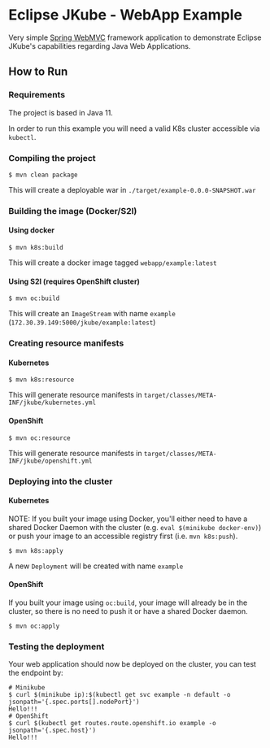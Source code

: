 # Eclipse JKube - WebApp Example

Very simple [Spring WebMVC](https://docs.spring.io/spring-framework/docs/5.2.7.RELEASE/spring-framework-reference/web.html#spring-web)
framework application to demonstrate Eclipse JKube's capabilities regarding Java Web Applications.

## How to Run

### Requirements

The project is based in Java 11.

In order to run this example you will need a valid K8s cluster accessible via `kubectl`.


### Compiling the project

```shell script
$ mvn clean package
```
This will create a deployable war in `./target/example-0.0.0-SNAPSHOT.war`

### Building the image (Docker/S2I)

#### Using docker

```shell script
$ mvn k8s:build
```

This will create a docker image tagged `webapp/example:latest`

#### Using S2I (requires OpenShift cluster)

```shell script
$ mvn oc:build
```

This will create an `ImageStream` with name `example` (`172.30.39.149:5000/jkube/example:latest`)

### Creating resource manifests

#### Kubernetes

```shell script
$ mvn k8s:resource
```

This will generate resource manifests in `target/classes/META-INF/jkube/kubernetes.yml`

#### OpenShift

```shell script
$ mvn oc:resource
```

This will generate resource manifests in `target/classes/META-INF/jkube/openshift.yml`

### Deploying into the cluster

#### Kubernetes

NOTE: If you built your image using Docker, you'll either need to have a shared Docker Daemon
with the cluster (e.g. `eval $(minikube docker-env)`) or push your image to an accessible
registry first (i.e. `mvn k8s:push`).

```shell script
$ mvn k8s:apply
```

A new `Deployment` will be created with name `example`

#### OpenShift

If you built your image using `oc:build`, your image will already be in the cluster, so 
there is no need to push it or have a shared Docker daemon.

```shell script
$ mvn oc:apply
```

### Testing the deployment

Your web application should now be deployed on the cluster, you can test the endpoint by:

```shell script
# Minikube
$ curl $(minikube ip):$(kubectl get svc example -n default -o jsonpath='{.spec.ports[].nodePort}')
Hello!!!
# OpenShift
$ curl $(kubectl get routes.route.openshift.io example -o jsonpath='{.spec.host}')
Hello!!!
```